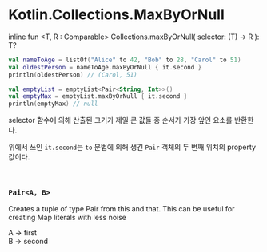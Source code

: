 # Kotlin.Collections.MaxByOrNull

inline fun <T, R : Comparable<R>> Collections<out T>.maxByOrNull(
    selector: (T) -> R
): T?

```kotlin
val nameToAge = listOf("Alice" to 42, "Bob" to 28, "Carol" to 51)
val oldestPerson = nameToAge.maxByOrNull { it.second }
println(oldestPerson) // (Carol, 51)

val emptyList = emptyList<Pair<String, Int>>()
val emptyMax = emptyList.maxByOrNull { it.second }
println(emptyMax) // null
```

selector 함수에 의해 산출된 크기가 제일 큰 값들 중 순서가 가장 앞인 요소를 반환한다.

위에서 쓰인 `it.second`는 `to` 문법에 의해 생긴 `Pair` 객체의 두 번째 위치의 property 값이다.

<br>

### `Pair<A, B>`

Creates a tuple of type Pair from this and that.
This can be useful for creating Map literals with less noise

A -> first <br>
B -> second
